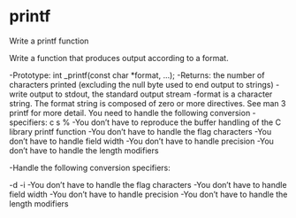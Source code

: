 # printf
Write a printf function

Write a function that produces output according to a format.

-Prototype: int _printf(const char *format, ...);
-Returns: the number of characters printed (excluding the null byte used to end output to strings)
-write output to stdout, the standard output stream
-format is a character string. The format string is composed of zero or more directives. See man 3 printf for more detail. You need to handle the following conversion -specifiers:
      c
      s
      %
-You don’t have to reproduce the buffer handling of the C library printf function
-You don’t have to handle the flag characters
-You don’t have to handle field width
-You don’t have to handle precision
-You don’t have to handle the length modifiers

-Handle the following conversion specifiers:

-d
-i
-You don’t have to handle the flag characters
-You don’t have to handle field width
-You don’t have to handle precision
-You don’t have to handle the length modifiers
